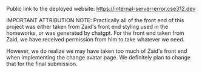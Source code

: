 Public link to the deployed website: https://internal-server-error.cse312.dev

IMPORTANT ATTRIBUTION NOTE:
Practically all of the front end of this project was either taken from Zaid's front end styling used in the homeworks, or was generated by chatgpt. For the front end taken from Zaid, we have received permission from him to take whatever we need. 

However, we do realize we may have taken too much of Zaid's front end when implementing the change avatar page. We definitely plan to change that for the final submission.

